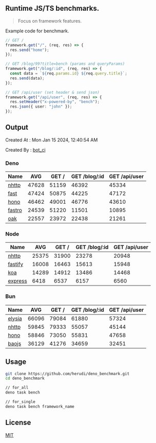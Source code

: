 ## Runtime JS/TS benchmarks.

> Focus on framework features.

Example code for benchmark.
```ts
// GET /
framework.get("/", (req, res) => {
  res.send("home");
});

// GET /blog/99?title=bench (params and queryParams)
framework.get("/blog/:id", (req, res) => {
  const data = `${req.params.id} ${req.query.title}`;
  res.send(data);
});

// GET /api/user (set header & send json)
framework.get("/api/user", (req, res) => {
  res.setHeader("x-powered-by", "bench");
  res.json({ user: "john" });
});
```

## Output
Created At : Mon Jan 15 2024, 12:40:54 AM

Created By : [bot_ci](https://github.com/herudi/deno_benchmarks/commits?author=github-actions%5Bbot%5D)


### Deno
|Name|AVG|GET /|GET /blog/:id|GET /api/user|
|----|----|----|----|----|
|[nhttp](https://github.com/nhttp/nhttp)|47628|51159|46392|45334|
|[fast](https://github.com/danteissaias/fast)|47424|50875|44225|47172|
|[hono](https://github.com/honojs/hono)|46462|49001|46776|43610|
|[fastro](https://github.com/fastrodev/fastro)|24539|51220|11501|10895|
|[oak](https://github.com/oakserver/oak)|22557|23972|22438|21261|
  


### Node
|Name|AVG|GET /|GET /blog/:id|GET /api/user|
|----|----|----|----|----|
|[nhttp](https://github.com/nhttp/nhttp)|25375|31900|23278|20948|
|[fastify](https://github.com/fastify/fastify)|16008|16463|15613|15948|
|[koa](https://github.com/koajs/koa)|14289|14912|13486|14468|
|[express](https://github.com/expressjs/express)|6418|6537|6157|6560|
  


### Bun
|Name|AVG|GET /|GET /blog/:id|GET /api/user|
|----|----|----|----|----|
|[elysia](https://github.com/elysiajs/elysia)|66096|79084|61880|57324|
|[nhttp](https://github.com/nhttp/nhttp)|59845|79333|55057|45144|
|[hono](https://github.com/honojs/hono)|58846|73050|55831|47658|
|[baojs](https://github.com/mattreid1/baojs)|36129|41276|34659|32451|
  



## Usage

```bash
git clone https://github.com/herudi/deno_benchmark.git
cd deno_benchmark

// for_all
deno task bench

// for_single
deno task bench framework_name
```

## License

[MIT](LICENSE)

